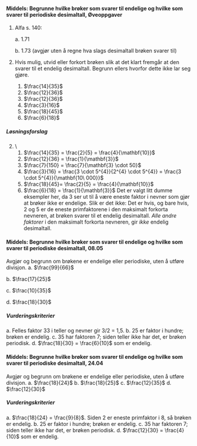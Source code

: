 #### Middels: Begrunne hvilke brøker som svarer til endelige og hvilke som svarer til periodiske desimaltall,  Øveoppgaver

1. Alfa s. 140:

   a. 1.71

   b. 1.73 (avgjør uten å regne hva slags desimaltall brøken svarer
   til)

2. Hvis mulig, utvid eller forkort brøken slik at det klart fremgår at
den svarer til et endelig desimaltall. Begrunn ellers hvorfor dette ikke lar seg gjøre.
   1. $\frac{14}{35}$
   2. $\frac{12}{36}$
   3. $\frac{12}{36}$
   4. $\frac{3}{16}$
   5. $\frac{18}{45}$
   6. $\frac{6}{18}$

##### Løsningsforslag

2. \
   1. $\frac{14}{35}  = \frac{2}{5} = \frac{4}{\mathbf{10}}$
   2. $\frac{12}{36} = \frac{1}{\mathbf{3}}$
   3. $\frac{7}{150} = \frac{7}{\mathbf{3} \cdot 50}$
   4. $\frac{3}{16} = \frac{3 \cdot 5^{4}}{2^{4} \cdot 5^{4}} = \frac{3 \cdot 5^{4}}{\mathbf{10\ 000}}$
   5. $\frac{18}{45}= \frac{2}{5} = \frac{4}{\mathbf{10}}$
   6. $\frac{6}{18} = \frac{1}{\mathbf{3}}$
Det er valgt litt dumme eksempler her, da 3 ser ut til å være
eneste faktor i nevner som gjør at brøker ikke er endelige. Slik er det
ikke: Det er hvis, og bare hvis, 2 og 5 er de eneste primfaktorene i den
maksimalt forkorta nevneren, at brøken svarer til et endelig
desimaltall. _Alle andre faktorer_ i den maksimalt forkorta nevneren,
gir _ikke_ endelig desimaltall.

#### Middels: Begrunne hvilke brøker som svarer til endelige og hvilke som svarer til periodiske desimaltall,  08.05

Avgjør og begrunn om brøkene er endelige eller periodiske, uten å utføre divisjon.
a. $\frac{99}{66}$

b. $\frac{17}{25}$

c. $\frac{10}{35}$

d. $\frac{18}{30}$

##### Vurderingskriterier

a. Felles faktor 33 i teller og nevner gir 3/2 = 1,5.
b. 25 er faktor i hundre; brøken er endelig.
c. 35 har faktoren 7; siden teller ikke har det, er brøken periodisk.
d. $\frac{18}{30} = \frac{6}{10}$ som er endelig.

#### Middels: Begrunne hvilke brøker som svarer til endelige og hvilke som svarer til periodiske desimaltall,  24.04

Avgjør og begrunn om brøkene er endelige eller periodiske, uten å utføre divisjon.
a. $\frac{18}{24}$
b. $\frac{18}{25}$
c. $\frac{12}{35}$
d. $\frac{12}{30}$

##### Vurderingskriterier

a. $\frac{18}{24} = \frac{9}{8}$. Siden 2 er eneste primfaktor i 8, så brøken er endelig.
b. 25 er faktor i hundre; brøken er endelig.
c. 35 har faktoren 7; siden teller ikke har det, er brøken periodisk.
d. $\frac{12}{30} = \frac{4}{10}$ som er endelig.

